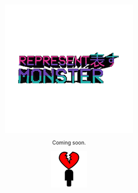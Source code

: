 <center>
<img src="https://raw.githubusercontent.com/RepresentMonster/RepresentMonster/master/3drepmon.gif" alt="See you soon.">

Coming soon.

<img src="https://raw.githubusercontent.com/Internalmonster/Internalmonster/master/HeartHead.png" alt="Hi" width="100" height="100">
</center>
